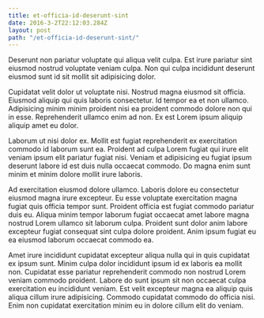 ```yaml
---
title: et-officia-id-deserunt-sint
date: 2016-3-2T22:12:03.284Z
layout: post
path: "/et-officia-id-deserunt-sint/"
---
```


Deserunt non pariatur voluptate qui aliqua velit culpa. Est irure pariatur sint eiusmod nostrud voluptate veniam culpa. Non qui culpa incididunt deserunt eiusmod sunt id sit mollit sit adipisicing dolor.

Cupidatat velit dolor ut voluptate nisi. Nostrud magna eiusmod sit officia. Eiusmod aliquip qui quis laboris consectetur. Id tempor ea et non ullamco. Adipisicing minim minim proident nisi ea proident commodo dolore non qui in esse. Reprehenderit ullamco enim ad non. Ex est Lorem ipsum aliquip aliquip amet eu dolor.

Laborum ut nisi dolor ex. Mollit est fugiat reprehenderit ex exercitation commodo id laborum sunt ea. Proident ad culpa Lorem fugiat qui irure elit veniam ipsum elit pariatur fugiat nisi. Veniam et adipisicing eu fugiat ipsum deserunt labore id est duis nulla occaecat commodo. Do magna enim sunt minim et minim dolore mollit irure laboris.

Ad exercitation eiusmod dolore ullamco. Laboris dolore eu consectetur eiusmod magna irure excepteur. Eu esse voluptate exercitation magna fugiat quis officia tempor sunt. Proident officia est fugiat commodo pariatur duis eu. Aliqua minim tempor laborum fugiat occaecat amet labore magna nostrud Lorem ullamco sit laborum culpa. Proident sunt dolor anim labore excepteur fugiat consequat sint culpa dolore proident. Anim ipsum fugiat eu ea eiusmod laborum occaecat commodo ea.

Amet irure incididunt cupidatat excepteur aliqua nulla qui in quis cupidatat ex ipsum sunt. Minim culpa dolor incididunt ipsum id ex laboris ea mollit non. Cupidatat esse pariatur reprehenderit commodo non nostrud Lorem veniam commodo proident. Labore do sunt ipsum sit non occaecat culpa exercitation eu incididunt veniam. Est velit excepteur magna ea aliquip quis aliqua cillum irure adipisicing. Commodo cupidatat commodo do officia nisi. Enim non cupidatat exercitation minim eu in dolore cillum elit do veniam.
